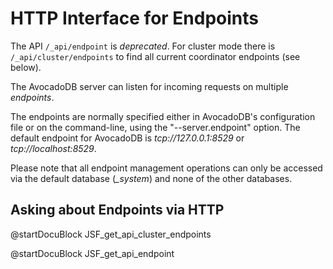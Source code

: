 HTTP Interface for Endpoints
============================

The API `/_api/endpoint` is *deprecated*. For cluster mode there
is `/_api/cluster/endpoints` to find all current coordinator endpoints
(see below).

The AvocadoDB server can listen for incoming requests on multiple *endpoints*.

The endpoints are normally specified either in AvocadoDB's configuration
file or on the command-line, using the "--server.endpoint" option.
The default endpoint for AvocadoDB is *tcp://127.0.0.1:8529* or
*tcp://localhost:8529*.

Please note that all endpoint management operations can only be accessed via
the default database (*_system*) and none of the other databases.

Asking about Endpoints via HTTP
---------------------------

<!-- js/actions/api-cluster.js -->
@startDocuBlock JSF_get_api_cluster_endpoints

<!-- avocadod/RestHandler/RestEndpointHandler.h -->
@startDocuBlock JSF_get_api_endpoint
